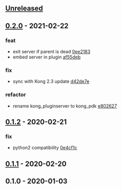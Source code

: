 <a name="unreleased"></a>
## [Unreleased]


<a name="0.2.0"></a>
## [0.2.0] - 2021-02-22
### feat
- exit server if parent is dead [0ee2183](https://github.com/fffonion/kong-pdk/commit/0ee2183c5679d9cc255435ff98c82d28fbf22f5b)
- embed server in plugin [af55deb](https://github.com/fffonion/kong-pdk/commit/af55deb6d2f65a8a2be654cd4c8d7f13247869ee)

### fix
- sync with Kong 2.3 update [d42de7e](https://github.com/fffonion/kong-pdk/commit/d42de7ef9565f316890aad3132e432e6a04c77f7)

### refactor
- rename kong_pluginserver to kong_pdk [e802627](https://github.com/fffonion/kong-pdk/commit/e802627436e4b856a16e4d68b9329914f2a3a4cc)


<a name="0.1.2"></a>
## [0.1.2] - 2020-02-21
### fix
- python2 compatibility [0e4cf1c](https://github.com/fffonion/kong-pdk/commit/0e4cf1cda574db778e8152b30359e6e9927b0432)


<a name="0.1.1"></a>
## [0.1.1] - 2020-02-20

<a name="0.1.0"></a>
## 0.1.0 - 2020-01-03

[Unreleased]: https://github.com/fffonion/kong-pdk/compare/0.2.0...HEAD
[0.2.0]: https://github.com/fffonion/kong-pdk/compare/0.1.2...0.2.0
[0.1.2]: https://github.com/fffonion/kong-pdk/compare/0.1.1...0.1.2
[0.1.1]: https://github.com/fffonion/kong-pdk/compare/0.1.0...0.1.1
